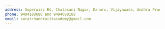 ```yaml
---
address: Superwizz Rd, Chalasani Nagar, Kanuru, Vijayawada, Andhra Pradesh 520007
phone: 9494188688 and 9494688188
email: saratchandraiitacademy@gmail.com
---
```

